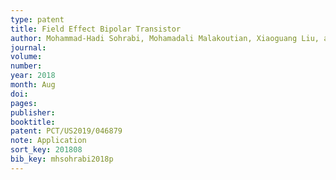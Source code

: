 ```yaml
---
type: patent
title: Field Effect Bipolar Transistor
author: Mohammad-Hadi Sohrabi, Mohamadali Malakoutian, Xiaoguang Liu, and Omeed Momeni
journal:
volume:
number:
year: 2018
month: Aug
doi:
pages:
publisher:
booktitle:
patent: PCT/US2019/046879
note: Application
sort_key: 201808
bib_key: mhsohrabi2018p
---
```

